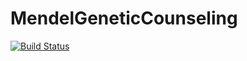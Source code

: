 # MendelGeneticCounseling

[![Build Status](https://travis-ci.org/OpenMendel/MendelGeneticCounseling.jl.svg?branch=master)](https://travis-ci.org/OpenMendel/MendelGeneticCounseling.jl)
